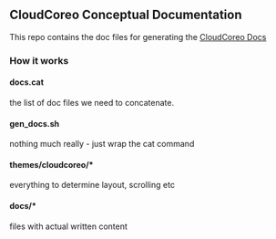 ## CloudCoreo Conceptual Documentation
This repo contains the doc files for generating the [CloudCoreo Docs](https://www.cloudcoreo.com/docs)

### How it works
#### docs.cat 
the list of doc files we need to concatenate.
#### gen_docs.sh
nothing much really - just wrap the cat command
#### themes/cloudcoreo/*
everything to determine layout, scrolling etc
#### docs/*
files with actual written content
